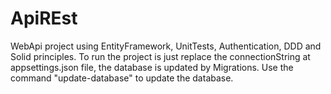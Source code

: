 # ApiREst
WebApi project using EntityFramework, UnitTests, Authentication, DDD and Solid principles.
To run the project is just replace the connectionString at appsettings.json file, the database is updated by Migrations. Use the command "update-database" to update the database.

